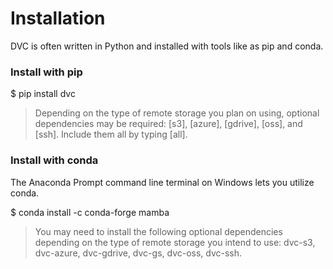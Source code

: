 # Installation

DVC is often written in Python and installed with tools like as pip and conda.



### Install with pip


 $ pip install dvc

>Depending on the type of remote storage you plan on using, optional dependencies may be required: [s3], [azure], [gdrive], [oss], and [ssh]. Include them all by typing [all].

### Install with conda
The Anaconda Prompt command line terminal on Windows lets you utilize conda.

 $ conda install -c conda-forge mamba

>You may need to install the following optional dependencies depending on the type of remote storage you intend to use: dvc-s3, dvc-azure, dvc-gdrive, dvc-gs, dvc-oss, dvc-ssh.
